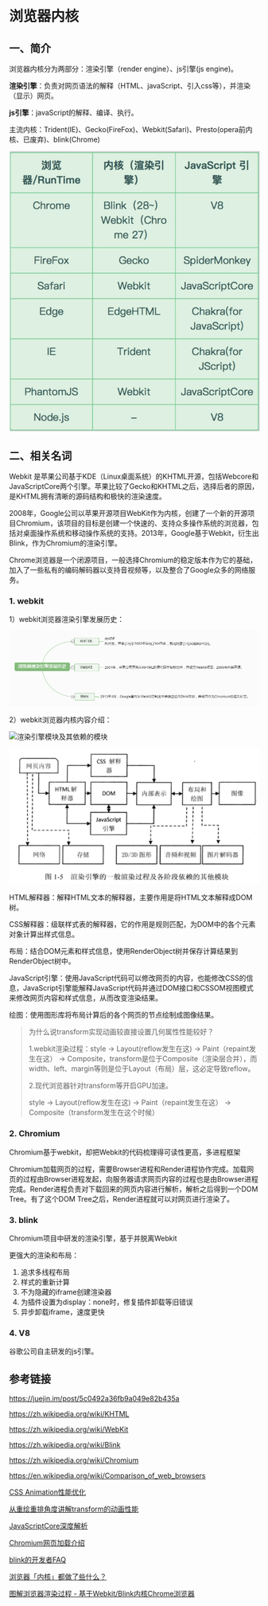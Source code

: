# 浏览器内核

## 一、简介

浏览器内核分为两部分：渲染引擎（render engine）、js引擎(js engine)。

**渲染引擎**：负责对网页语法的解释（HTML、javaScript、引入css等），并渲染（显示）网页。

**js引擎**：javaScript的解释、编译、执行。

主流内核：Trident(IE)、Gecko(FireFox)、Webkit(Safari)、Presto(opera前内核、已废弃)、blink(Chrome)

![1568964442381](.\images\browser.png)



## 二、相关名词

Webkit 是苹果公司基于KDE（Linux桌面系统）的KHTML开源，包括Webcore和JavaScriptCore两个引擎。苹果比较了Gecko和KHTML之后，选择后者的原因，是KHTML拥有清晰的源码结构和极快的渲染速度。

2008年，Google公司以苹果开源项目WebKit作为内核，创建了一个新的开源项目Chromium，该项目的目标是创建一个快速的、支持众多操作系统的浏览器，包括对桌面操作系统和移动操作系统的支持。2013年，Google基于Webkit，衍生出Blink，作为Chromium的渲染引擎。

Chrome浏览器是一个闭源项目，一般选择Chromium的稳定版本作为它的基础，加入了一些私有的编码解码器以支持音视频等，以及整合了Google众多的网络服务。

### 1. webkit

1）webkit浏览器渲染引擎发展历史：

![img](.\images\webkit-history.jpg)

2）webkit浏览器内核内容介绍：

![渲染引擎模块及其依赖的模块](Z:/webroot/project/mybooks/front-end/01-browser-kernel/images/render-engine.png)

![渲染引擎的一般渲染过程及各阶段依赖的其他模块](.\images\render-engine-2.png)

HTML解释器：解释HTML文本的解释器，主要作用是将HTML文本解释成DOM树。

CSS解释器：级联样式表的解释器，它的作用是规则匹配，为DOM中的各个元素对象计算出样式信息。

布局：结合DOM元素和样式信息，使用RenderObject树并保存计算结果到RenderObject树中。

JavaScript引擎：使用JavaScript代码可以修改网页的内容，也能修改CSS的信息，JavaScript引擎能解释JavaScript代码并通过DOM接口和CSSOM视图模式来修改网页内容和样式信息，从而改变渲染结果。

绘图：使用图形库将布局计算后的各个网页的节点绘制成图像结果。

> 为什么说transform实现动画较直接设置几何属性性能较好？
>
> 1.webkit渲染过程：style -> Layout(reflow发生在这) -> Paint（repaint发生在这） -> Composite，transform是位于Composite（渲染层合并），而width、left、margin等则是位于Layout（布局）层，这必定导致reflow。
>
> 2.现代浏览器针对transform等开启GPU加速。
>
> style -> Layout(reflow发生在这) -> Paint（repaint发生在这） -> Composite（transform发生在这个时候）



### 2. Chromium

Chromium基于webkit，却把Webkit的代码梳理得可读性更高，多进程框架

Chromium加载网页的过程，需要Browser进程和Render进程协作完成。加载网页的过程由Browser进程发起，向服务器请求网页内容的过程也是由Browser进程完成。Render进程负责对下载回来的网页内容进行解析，解析之后得到一个DOM Tree。有了这个DOM Tree之后，Render进程就可以对网页进行渲染了。

### 3. blink

Chromium项目中研发的渲染引擎，基于并脱离Webkit

更强大的渲染和布局：

1. 追求多线程布局
2. 样式的重新计算
3. 不为隐藏的iframe创建渲染器
4. 为插件设置为display：none时，修复插件卸载等旧错误
5. 异步卸载iframe，速度更快

### 4. V8

谷歌公司自主研发的js引擎。



## 参考链接

https://juejin.im/post/5c0492a36fb9a049e82b435a

<https://zh.wikipedia.org/wiki/KHTML>

<https://zh.wikipedia.org/wiki/WebKit>

<https://zh.wikipedia.org/wiki/Blink>

<https://zh.wikipedia.org/wiki/Chromium>

<https://en.wikipedia.org/wiki/Comparison_of_web_browsers>

[CSS Animation性能优化](https://link.juejin.im/?target=https%3A%2F%2Fwww.w3cplus.com%2Fanimation%2Fanimation-performance.html)

[从重绘重排角度讲解transform的动画性能](https://link.juejin.im/?target=https%3A%2F%2Fsegmentfault.com%2Fa%2F1190000008650975)

[JavaScriptCore深度解析](https://link.juejin.im/?target=http%3A%2F%2Flingyuncxb.com%2F2018%2F07%2F19%2FJavaScriptCore%E5%BC%95%E6%93%8E%E6%B7%B1%E5%BA%A6%E8%A7%A3%E6%9E%90-1-%E5%BC%80%E7%AF%87%2F)

[Chromium网页加载介绍](https://link.juejin.im/?target=https%3A%2F%2Fblog.csdn.net%2FLuoshengyang%2Farticle%2Fdetails%2F50414848)

[blink的开发者FAQ](https://link.juejin.im/?target=http%3A%2F%2Fwww.chromium.org%2Fblink%2Fdeveloper-faq)

[浏览器「内核」都做了些什么？](https://juejin.im/entry/5a05a25c51882535cd4a4c6b)

[图解浏览器渲染过程 - 基于Webkit/Blink内核Chrome浏览器](https://github.com/abcrun/abcrun.github.com/issues/17)


